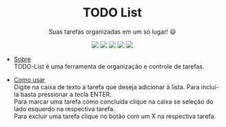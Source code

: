 <h1 align="center">TODO List</h1>

<p align="center">Suas tarefas organizadas em um só lugar! 😃</p>

<div align="center">
 <img src="https://img.shields.io/github/languages/count/vitorianobre/TODO-List?style=flat-square"/>
 <img src="https://img.shields.io/github/repo-size/vitorianobre/TODO-List?style=flat-square"/>
 <img src="https://img.shields.io/github/last-commit/vitorianobre/TODO-List?style=flat-square"/>
 <img src="https://img.shields.io/apm/l/vim-mode?style=flat-square"/>
 <img src="https://img.shields.io/static/v1?label=Feito+por&message=Vitoria+Nobre&color=ff69b4?style=flat-square"/>
</div>

* [Sobre](#Sobre)<br>
TODO-List é uma ferramenta de organização e controle de tarefas.

* [Como usar](#como-usar)<br>
Digite na caixa de texto a tarefa que deseja adicionar à lista. Para incluí-la basta pressionar a tecla ENTER.<br>
Para marcar uma tarefa como concluída clique na caixa se seleção do lado esquerdo na respectiva tarefa.<br>
Para excluir uma tarefa clique no botão com um X na respectiva tarefa.
